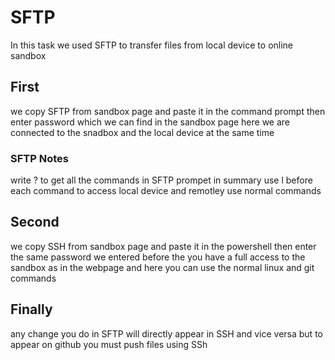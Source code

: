 # SFTP 
In this task we used SFTP to transfer files from local device to online sandbox
## First
we copy SFTP from sandbox page and paste it in the command prompt then 
enter password which we can find in the sandbox page
here we are connected to the snadbox and the local device at the same time
### SFTP Notes
write ? to get all the commands in SFTP prompet
in summary
use l before each command to access local device 
and remotley use normal commands
## Second
we copy SSH from sandbox page and paste it in the powershell then
enter the same password we entered before the you have a full
access to the sandbox as in the webpage
and here you can use the normal linux and git commands
## Finally
any change you do in SFTP will directly appear in SSH and vice versa
but to appear on github you must push files using SSh
